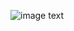 ![image text](https://github.com/lijianyou-Herve/TempControlView/blob/master/art/device-2017-02-07-182658.png)